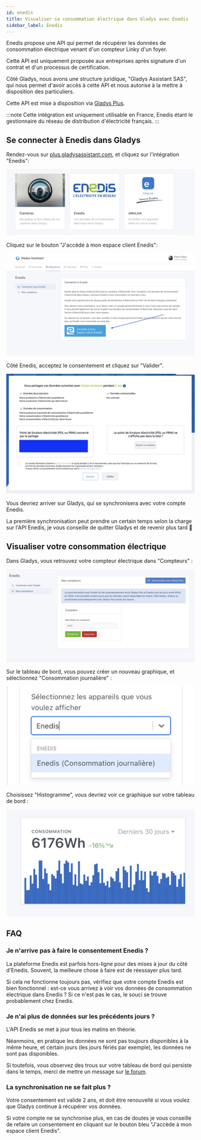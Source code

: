 ```yaml
---
id: enedis
title: Visualiser sa consommation électrique dans Gladys avec Enedis
sidebar_label: Enedis
---
```


Enedis propose une API qui permet de récupérer les données de consommation électrique venant d'un compteur Linky d'un foyer.

Cette API est uniquement proposée aux entreprises après signature d'un contrat et d'un processus de certification.

Côté Gladys, nous avons une structure juridique, "Gladys Assistant SAS", qui nous permet d'avoir accès à cette API et nous autorise à la mettre à disposition des particuliers.

Cette API est mise à disposition via [Gladys Plus](/fr/plus).

:::note
Cette intégration est uniquement utilisable en France, Enedis étant le gestionnaire du réseau de distribution d'électricité français.
:::

## Se connecter à Enedis dans Gladys

Rendez-vous sur [plus.gladysassistant.com](https://plus.gladysassistant.com), et cliquez sur l'intégration "Enedis":

![Enedis icône](../../../../../static/img/docs/fr/configuration/enedis/enedis-integration-icone.jpg)

Cliquez sur le bouton "J'accède à mon espace client Enedis":

![Intégration Enedis Gladys consentement](../../../../../static/img/docs/fr/configuration/enedis/enedis-integration-clic.jpg)

Côté Enedis, acceptez le consentement et cliquez sur "Valider".

![Enedis consentement](../../../../../static/img/docs/fr/configuration/enedis/enedis-consentement.jpg)

Vous devriez arriver sur Gladys, qui se synchronisera avec votre compte Enedis.

La première synchronisation peut prendre un certain temps selon la charge sur l'API Enedis, je vous conseille de quitter Gladys et de revenir plus tard 🙂

## Visualiser votre consommation électrique

Dans Gladys, vous retrouvez votre compteur électrique dans "Compteurs" :

![Intégration Enedis Gladys, mes compteurs](../../../../../static/img/docs/fr/configuration/enedis/enedis-compteur.jpg)

Sur le tableau de bord, vous pouvez créer un nouveau graphique, et sélectionnez "Consommation journalière" :

![Intégration Enedis Gladys, consommation journalière](../../../../../static/img/docs/fr/configuration/enedis/graphique-consommation-quotidienne.jpg)

Choisissez "Histogramme", vous devriez voir ce graphique sur votre tableau de bord :

![Intégration Enedis Gladys, graphique](../../../../../static/img/docs/fr/configuration/enedis/enedis-graphique.jpg)

## FAQ

### Je n'arrive pas à faire le consentement Enedis ?

La plateforme Enedis est parfois hors-ligne pour des mises à jour du côté d'Enedis. Souvent, la meilleure chose à faire est de réessayer plus tard.

Si cela ne fonctionne toujours pas, vérifiez que votre compte Enedis est bien fonctionnel : est-ce vous arrivez à voir vos données de consommation électrique dans Enedis ? Si ce n'est pas le cas, le souci se trouve probablement chez Enedis.

### Je n'ai plus de données sur les précédents jours ?

L'API Enedis se met à jour tous les matins en théorie.

Néanmoins, en pratique les données ne sont pas toujours disponibles à la même heure, et certain jours (les jours fériés par exemple), les données ne sont pas disponibles.

Si toutefois, vous observez des trous sur votre tableau de bord qui persiste dans le temps, merci de mettre un message sur [le forum](https://community.gladysassistant.com/).

### La synchronisation ne se fait plus ?

Votre consentement est valide 2 ans, et doit être renouvellé si vous voulez que Gladys continue à récupérer vos données.

Si votre compte ne se synchronise plus, en cas de doutes je vous conseille de refaire un consentement en cliquant sur le bouton bleu "J'accède à mon espace client Enedis".
